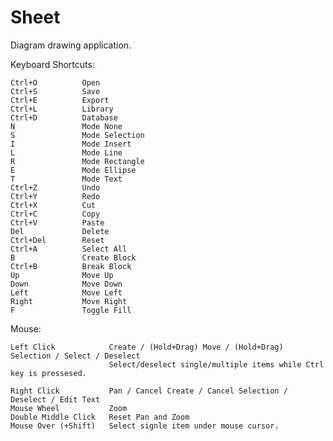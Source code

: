 Sheet
=====

Diagram drawing application.

Keyboard  Shortcuts:

    Ctrl+O          Open
    Ctrl+S          Save
    Ctrl+E          Export
    Ctrl+L          Library
    Ctrl+D          Database
    N               Mode None
    S               Mode Selection
    I               Mode Insert
    L               Mode Line
    R               Mode Rectangle
    E               Mode Ellipse
    T               Mode Text
    Ctrl+Z          Undo
    Ctrl+Y          Redo
    Ctrl+X          Cut
    Ctrl+C          Copy
    Ctrl+V          Paste
    Del             Delete
    Ctrl+Del        Reset
    Ctrl+A          Select All
    B               Create Block
    Ctrl+B          Break Block
    Up              Move Up
    Down            Move Down
    Left            Move Left
    Right           Move Right
    F               Toggle Fill

Mouse:

    Left Click            Create / (Hold+Drag) Move / (Hold+Drag) Selection / Select / Deselect
                          Select/deselect single/multiple items while Ctrl key is pressesed.

    Right Click           Pan / Cancel Create / Cancel Selection / Deselect / Edit Text
    Mouse Wheel           Zoom
    Double Middle Click   Reset Pan and Zoom
    Mouse Over (+Shift)   Select signle item under mouse cursor.
